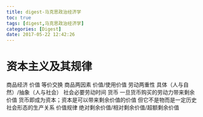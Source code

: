 ```yaml
---
title: digest-马克思政治经济学
toc: true
tags: [digest,马克思政治经济学]
categories: [Digest]
date: 2017-05-22 12:42:26
---
```


# 资本主义及其规律
商品经济 价值 等价交换
商品两因素 价值/使用价值
劳动两重性 具体（人与自然）/抽象（人与社会）
社会必要劳动时间
货币 一旦货币购买的劳动力带来剩余价值 货币即成为资本；资本是可以带来剩余价值的价值 但它不是物而是一定历史社会形态的生产关系
价值规律 绝对剩余价值/相对剩余价值/超额剩余价值
    
